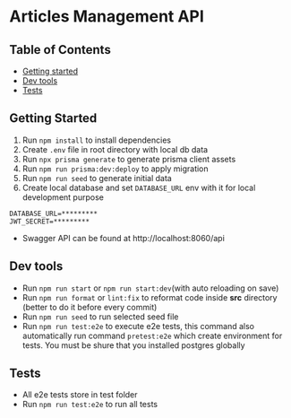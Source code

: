 # Articles Management API

## Table of Contents

- [Getting started](#getting-started)
- [Dev tools](#dev-tools)
- [Tests](#tests)

## Getting Started

1. Run `npm install` to install dependencies
2. Create `.env` file in root directory with local db data
3. Run `npx prisma generate` to generate prisma client assets
4. Run `npm run prisma:dev:deploy` to apply migration
5. Run `npm run seed` to generate initial data
6. Create local database and set `DATABASE_URL` env with it for local development purpose
```
DATABASE_URL=*********
JWT_SECRET=*********

```

- Swagger API can be found at http://localhost:8060/api

## Dev tools

- Run `npm run start` or `npm run start:dev`(with auto reloading on save)
- Run `npm run format` or `lint:fix` to reformat code inside __src__ directory (better to do it before every commit)
- Run `npm run seed` to run selected seed file
- Run `npm run test:e2e` to execute e2e tests, this command also automatically run command `pretest:e2e` which create environment for tests. You must be shure that you installed postgres globally

## Tests

- All e2e tests store in test folder
- Run `npm run test:e2e` to run all tests